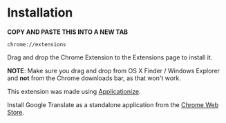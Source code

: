 # Installation

**COPY AND PASTE THIS INTO A NEW TAB**

    chrome://extensions
    
Drag and drop the Chrome Extension to the Extensions page to install it.

**NOTE**: Make sure you drag and drop from OS X Finder / Windows Explorer and **not** from the Chrome downloads bar, as that won't work.

This extension was made using [Applicationize](https://applicationize.me/now).

Install Google Translate as a standalone application from the [Chrome Web Store](https://chrome.google.com/webstore/detail/google-translate/lndnagggbjmalfgpdinfnjbcmjdjgije).